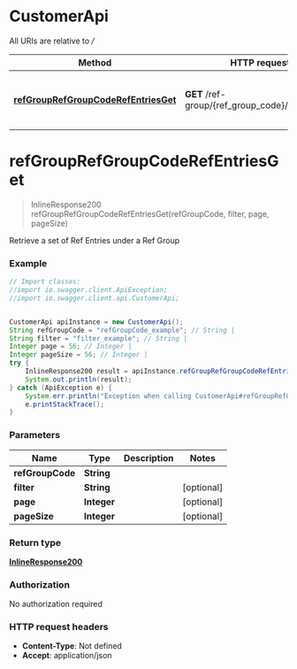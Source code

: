 # CustomerApi

All URIs are relative to */*

Method | HTTP request | Description
------------- | ------------- | -------------
[**refGroupRefGroupCodeRefEntriesGet**](CustomerApi.md#refGroupRefGroupCodeRefEntriesGet) | **GET** /ref-group/{ref_group_code}/ref_entries/ | Retrieve a set of Ref Entries under a Ref Group 

<a name="refGroupRefGroupCodeRefEntriesGet"></a>
# **refGroupRefGroupCodeRefEntriesGet**
> InlineResponse200 refGroupRefGroupCodeRefEntriesGet(refGroupCode, filter, page, pageSize)

Retrieve a set of Ref Entries under a Ref Group 

### Example
```java
// Import classes:
//import io.swagger.client.ApiException;
//import io.swagger.client.api.CustomerApi;


CustomerApi apiInstance = new CustomerApi();
String refGroupCode = "refGroupCode_example"; // String | 
String filter = "filter_example"; // String | 
Integer page = 56; // Integer | 
Integer pageSize = 56; // Integer | 
try {
    InlineResponse200 result = apiInstance.refGroupRefGroupCodeRefEntriesGet(refGroupCode, filter, page, pageSize);
    System.out.println(result);
} catch (ApiException e) {
    System.err.println("Exception when calling CustomerApi#refGroupRefGroupCodeRefEntriesGet");
    e.printStackTrace();
}
```

### Parameters

Name | Type | Description  | Notes
------------- | ------------- | ------------- | -------------
 **refGroupCode** | **String**|  |
 **filter** | **String**|  | [optional]
 **page** | **Integer**|  | [optional]
 **pageSize** | **Integer**|  | [optional]

### Return type

[**InlineResponse200**](InlineResponse200.md)

### Authorization

No authorization required

### HTTP request headers

 - **Content-Type**: Not defined
 - **Accept**: application/json

